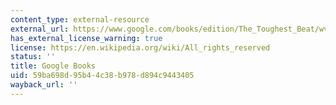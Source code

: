 ```yaml
---
content_type: external-resource
external_url: https://www.google.com/books/edition/The_Toughest_Beat/wvEVDAAAQBAJ?hl=en&gbpv=1
has_external_license_warning: true
license: https://en.wikipedia.org/wiki/All_rights_reserved
status: ''
title: Google Books
uid: 59ba698d-95b4-4c38-b978-d894c9443405
wayback_url: ''
---
```

